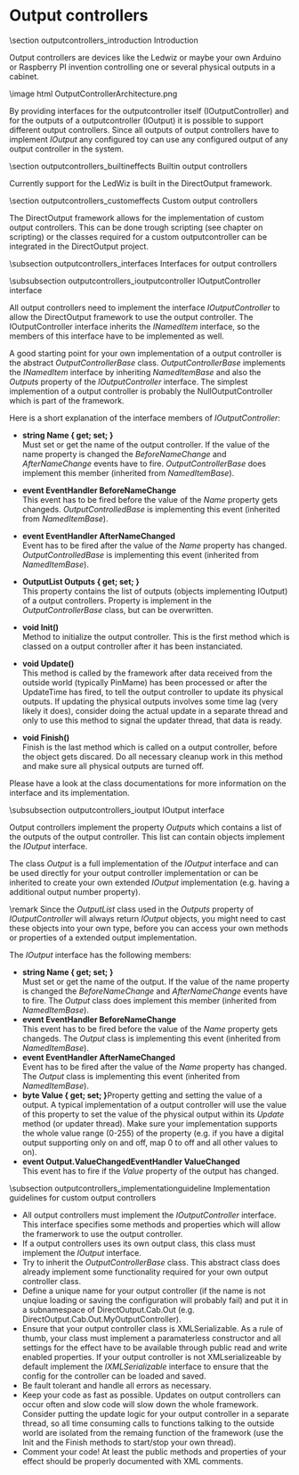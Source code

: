 ﻿Output controllers
==========
\section outputcontrollers_introduction Introduction 

Output controllers are devices like the Ledwiz or maybe your own Arduino or Raspberry PI invention controlling one or several physical outputs in a cabinet.  

\image html OutputControllerArchitecture.png

By providing interfaces for the outputcontroller itself (IOutputController) and for the outputs of a outputcontroller (IOutput) it is possible to support different output controllers. Since all outputs of output controllers have to implement _IOutput_ any configured toy can use any configured output of any output controller in the system.


\section outputcontrollers_builtineffects Builtin output controllers 

Currently support for the LedWiz is built in the DirectOutput framework.


\section outputcontrollers_customeffects Custom output controllers 

The DirectOutput framework allows for the implementation of custom output controllers. This can be done trough scripting (see chapter on scripting) or the classes required for a custom outputcontroller can be integrated in the DirectOutput project. 

\subsection outputcontrollers_interfaces Interfaces for output controllers

\subsubsection outputcontrollers_ioutputcontroller IOutputController interface

All output controllers need to implement the interface _IOutputController_ to allow the DirectOutput framework to use the output controller. The IOutputController interface inherits the _INamedItem_ interface, so the members of this interface have to be implemented as well.

A good starting point for your own implementation of a output controller is the abstract _OutputControllerBase_ class. _OutputControllerBase_ implements the _INamedItem_ interface by inheriting _NamedItemBase_ and also the _Outputs_ property of the _IOutputController_ interface. The simplest implemention of a output controller is probably the NullOutputController which is part of the framework.

Here is a short explanation of the interface members of _IOutputController_:

- <b>string Name { get; set; }</b><br/>Must set or get the name of the output controller. If the value of the name property is changed the _BeforeNameChange_ and _AfterNameChange_ events have to fire. _OutputControllerBase_ does implement this member (inherited from _NamedItemBase_).
- <b>event EventHandler<NameChangeEventArgs> BeforeNameChange</b><br/>This event has to be fired before the value of the _Name_ property gets changeds. _OutputControlledBase_ is implementing this event (inherited from _NamedItemBase_). 
- <b>event EventHandler<NameChangeEventArgs> AfterNameChanged</b><br/>Event has to be fired after the value of the _Name_ property has changed.  _OutputControlledBase_ is implementing this event (inherited from _NamedItemBase_). 

- <b>OutputList Outputs { get; set; }</b><br/>This property contains the list of outputs (objects implementing IOutput) of a output controllers. Property is implement in the _OutputControllerBase_ class, but can be overwritten.
- <b>void Init()</b><br/>Method to initialize the output controller. This is the first method which is classed on a output controller after it has been instanciated.
- <b>void Update()</b><br/>This method is called by the framework after data received from the outside world (typically PinMame) has been processed or after the UpdateTime has fired, to tell the output controller to update its physical outputs. If updating the physical outputs involves some time lag (very likely it does), consider doing the actual update in a separate thread and only to use this method to signal the updater thread, that data is ready.
- <b>void Finish()</b><br/>Finish is the last method which is called on a output controller, before the object gets discared. Do all necessary cleanup work in this method and make sure all physical outputs are turned off.

Please have a look at the class documentations for more information on the interface and its implementation.


\subsubsection outputcontrollers_ioutput IOutput interface

Output controllers implement the property _Outputs_ which contains a list of the outputs of the output controller. This list can contain objects implement the _IOutput_ interface.

The class _Output_ is a full implementation of the _IOutput_ interface and can be used directly for your output controller implementation or can be inherited to create your own extended _IOutput_ implementation (e.g. having a additional output number property).

\remark Since the _OutputList_ class used in the _Outputs_ property of _IOutputController_ will always return _IOutput_ objects, you might need to cast these objects into your own type, before you can access your own methods or properties of a extended output implementation.

The _IOutput_ interface has the following members:

- <b>string Name { get; set; }</b><br/>Must set or get the name of the output. If the value of the name property is changed the _BeforeNameChange_ and _AfterNameChange_ events have to fire. The _Output_ class does implement this member (inherited from _NamedItemBase_).
- <b>event EventHandler<NameChangeEventArgs> BeforeNameChange</b><br/>This event has to be fired before the value of the _Name_ property gets changeds. The _Output_ class is implementing this event (inherited from _NamedItemBase_). 
- <b>event EventHandler<NameChangeEventArgs> AfterNameChanged</b><br/>Event has to be fired after the value of the _Name_ property has changed. The _Output_ class is implementing this event (inherited from _NamedItemBase_). 
- <b>byte Value { get; set; }</b>Property getting and setting the value of a output. A typical implementation of a output controller will use the value of this property to set the value of the physical output within its _Update_ method (or updater thread). Make sure your implementation supports the whole value range (0-255) of the property (e.g. if you have a digital output supporting only on and off, map 0 to off and all other values to on).
- <b>event Output.ValueChangedEventHandler ValueChanged</b><br/>This event has to fire if the _Value_ property of the output has changed.

\subsection outputcontrollers_implementationguideline  Implementation guidelines for custom output controllers

* All output controllers must implement the _IOutputController_ interface. This interface specifies some methods and properties which will allow the framerwork to use the output controller.
* If a output controllers uses its own output class, this class must implement the _IOutput_ interface.
* Try to inherit the _OutputControllerBase_ class. This abstract class does already implement some functionality required for your own output controller class.
* Define a unique name for your output controller (if the name is not unqiue loading or saving the configuration will probably fail) and put it in a subnamespace of DirectOutput.Cab.Out (e.g. DirectOutput.Cab.Out.MyOutputController).
* Ensure that your output controller class is XMLSerializable. As a rule of thumb, your class must implement a paramaterless constructor and all settings for the effect have to be available through public read and write enabled properties. If your output controller is not XMLserializeable by default implement the _IXMLSerializable_ interface to ensure that the config for the controller can be loaded and saved.
* Be fault tolerant and handle all errors as necessary.
* Keep your code as fast as possible. Updates on output controllers can occur often and slow code will slow down the whole framework. Consider putting the update logic for your output controller in a separate thread, so all time consuming calls to functions talking to the outside world are isolated from the remaing function of the framework (use the Init and the Finish methods to start/stop your own thread).  
* Comment your code! At least the public methods and properties of your effect should be properly documented with XML comments.
